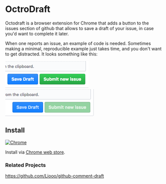 # OctroDraft

Octodraft is a browser extension for Chrome that adds a button to the issues section of github that allows to save a draft of your issue, in case you'd want to complete it later.

When one reports an issue, an example of code is needed. Sometimes making a minimal, reproducible example just takes time, and you don't want to get distracted. It looks something like this:

![on](on.png)![off](off.png)

## Install

[![Chrome](https://raw.githubusercontent.com/alrra/browser-logos/master/src/chrome/chrome_128x128.png)](https://chrome.google.com/webstore/detail/mjfaidoickdplapkfhajfkehpepmccfg)

Install via [Chrome web store](https://chrome.google.com/webstore/detail/mjfaidoickdplapkfhajfkehpepmccfg).

### Related Projects

https://github.com/Liooo/github-comment-draft
